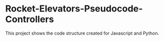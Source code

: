 # Rocket-Elevators-Pseudocode-Controllers

This project shows the code structure created for Javascript and Python.
